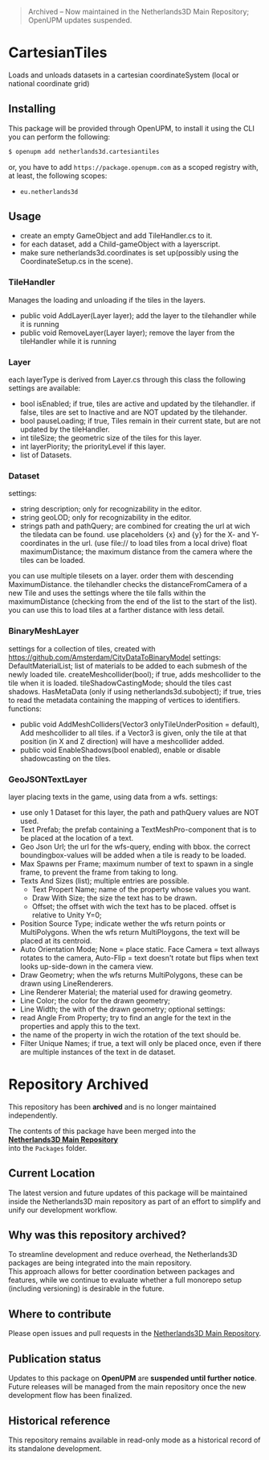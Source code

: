 > Archived – Now maintained in the Netherlands3D Main Repository; OpenUPM updates suspended.

# CartesianTiles

Loads and unloads datasets in a cartesian coordinateSystem (local or national coordinate grid)

## Installing

This package will be provided through OpenUPM, to install it using the CLI you can perform the following:

```bash
$ openupm add netherlands3d.cartesiantiles
```

or, you have to add `https://package.openupm.com` as a scoped registry with, at least, the following scopes:

- `eu.netherlands3d`

## Usage
 - create an empty GameObject and add TileHandler.cs to it.
 - for each dataset, add a Child-gameObject with a layerscript.
 - make sure netherlands3d.coordinates is set up(possibly using the CoordinateSetup.cs in the scene).

### TileHandler
Manages the loading and unloading if the tiles in the layers.
 - public void AddLayer(Layer layer); add the layer to the tilehandler while it is running
 - public void RemoveLayer(Layer layer); remove the layer from the tileHandler while it is running

### Layer
each layerType is derived from Layer.cs
through this class the following settings are available:
- bool isEnabled; if true, tiles are active and updated by the tilehandler. if false, tiles are set to Inactive and are NOT updated by the tilehander.
- bool pauseLoading; if true, Tiles remain in their current state, but are not updated by the tileHandler.
- int tileSize; the geometric size of the tiles for this layer.
- int layerPiority; the priorityLevel if this layer.
- list of Datasets.

### Dataset
settings:
- string description; only for recognizability in the editor.
- string geoLOD; only for  recognizability in the editor.
- strings path and pathQuery; are combined for creating the url at wich the tiledata can be found. use placeholders {x} and {y} for the X- and Y- coordinates in the url. (use file:// to load tiles from a local drive)
float maximumDistance; the maximum distance from the camera where the tiles can be loaded.

you can use multiple tilesets on a layer. order them with descending MaximumDistance. the tilehandler checks the distanceFromCamera of a new Tile and uses the settings where the tile falls within the maximumDistance (checking from the end of the list to the start of the list).
you can use this to load tiles at a farther distance with less detail.

### BinaryMeshLayer
settings for a collection of tiles, created with https://github.com/Amsterdam/CityDataToBinaryModel
settings:
DefaultMaterialList; list of materials to be added to each submesh of the newly loaded tile.
createMeshcollider(bool); if true, adds meshcollider to the tile when it is loaded.
tileShadowCastingMode; should the tiles cast shadows.
HasMetaData (only if using netherlands3d.subobject); if true, tries to read the metadata containing the mapping of vertices to identifiers.
functions:
- public void AddMeshColliders(Vector3 onlyTileUnderPosition = default), Add meshcollider to all tiles. if a Vector3 is given, only the tile at that position (in X and Z direction) will have a meshcollider added.
- public void EnableShadows(bool enabled), enable or disable shadowcasting on the tiles.

### GeoJSONTextLayer
layer placing texts in the game, using data from a wfs.
settings:
- use only 1 Dataset for this layer, the path and pathQuery values are NOT used.
- Text Prefab; the prefab containing a TextMeshPro-component that is to be placed at the location of a text.
- Geo Json Url; the url for the wfs-query, ending with bbox. the correct boundingbox-values will be added when a tile is ready to be loaded.
- Max Spawns per Frame; maximum number of text to spawn in a single frame, to prevent the frame from taking to long.
- Texts And Sizes (list); multiple entries are possible.
	- Text Propert Name; name of the property whose values you want.
	- Draw With Size; the size the text has to be drawn.
	- Offset; the offset with wich the text has to be placed. offset is relative to Unity Y=0;
- Position Source Type; indicate wether the wfs return points or MultiPolygons. When the wfs return MultiPloygons, the text will be placed at its centroid.
- Auto Orientation Mode; None = place static. Face Camera = text allways rotates to the camera, Auto-Flip = text doesn't rotate but flips when text looks up-side-down in the camera view.
- Draw Geometry; when the wfs returns MultiPolygons, these can be drawn using LineRenderers.
- Line Renderer Material; the material used for drawing geometry.
- Line Color; the color for the drawn geometry;
- Line Width; the with of the drawn geometry;
optional settings:
- read Angle From Property; try to find an angle for the text in the properties and apply this to the text.
- the name of the property in wich the rotation of the text should be.
- Filter Unique Names; if true, a text will only be placed once, even if there are multiple instances of the text in de dataset.


# Repository Archived

This repository has been **archived** and is no longer maintained independently.

The contents of this package have been merged into the  
**[Netherlands3D Main Repository](https://github.com/Netherlands3D/twin)**  
into the `Packages` folder.

## Current Location

The latest version and future updates of this package will be maintained inside the Netherlands3D main repository as part of an effort to simplify and unify our development workflow.

## Why was this repository archived?

To streamline development and reduce overhead, the Netherlands3D packages are being integrated into the main repository.  
This approach allows for better coordination between packages and features, while we continue to evaluate whether a full monorepo setup (including versioning) is desirable in the future.

## Where to contribute

Please open issues and pull requests in the [Netherlands3D Main Repository](https://github.com/Netherlands3D/twin).

## Publication status

Updates to this package on **OpenUPM** are **suspended until further notice**.  
Future releases will be managed from the main repository once the new development flow has been finalized.

## Historical reference

This repository remains available in read-only mode as a historical record of its standalone development.

